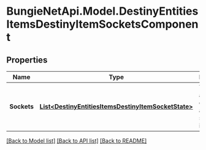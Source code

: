
# BungieNetApi.Model.DestinyEntitiesItemsDestinyItemSocketsComponent

## Properties

Name | Type | Description | Notes
------------ | ------------- | ------------- | -------------
**Sockets** | [**List&lt;DestinyEntitiesItemsDestinyItemSocketState&gt;**](DestinyEntitiesItemsDestinyItemSocketState.md) | The list of all sockets on the item, and their status information. | [optional] 

[[Back to Model list]](../README.md#documentation-for-models)
[[Back to API list]](../README.md#documentation-for-api-endpoints)
[[Back to README]](../README.md)

